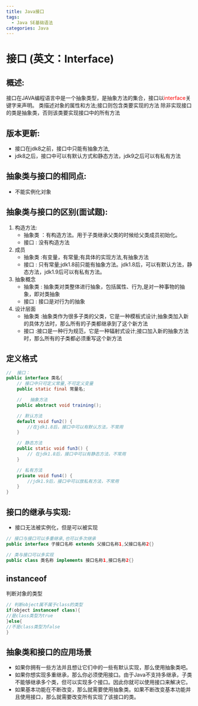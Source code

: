 ```yaml
---
title: Java接口
tags:
  - Java SE基础语法
categories: Java
---
```


# 接口 (英文：Interface)

## 概述:
接口在JAVA编程语言中是一个抽象类型，是抽象方法的集合，接口以<font color='red'>interface</font>关键字来声明。
类描述对象的属性和方法;接口则包含类要实现的方法
除非实现接口的类是抽象类，否则该类要实现接口中的所有方法

## 版本更新:
- 接口在jdk8之前，接口中只能有抽象方法,
- jdk8之后，接口中可以有默认方式和静态方法，jdk9之后可以有私有方法

## 抽象类与接口的相同点:
- 不能实例化对象

## 抽象类与接口的区别(面试题):
1. 构造方法:
    - 抽象类  ：有构造方法。用于子类继承父类的时候给父类成员初始化。
    - 接口    : 没有构造方法
2. 成员
    - 抽象类  :有变量，有常量;有具体的实现方法,有抽象方法
    - 接口    : 只有常量;jdk1.8前只能有抽象方法。jdk1.8后，可以有默认方法，静态方法，jdk1.9后可以有私有方法。
3. 抽象概念
    - 抽象类  : 抽象类对类整体进行抽象，包括属性、行为,是对一种事物的抽象，即对类抽象
    - 接口    : 接口是对行为的抽象
4. 设计层面
    - 抽象类  :抽象类作为很多子类的父类，它是一种模板式设计;抽象类加入新的具体方法时，那么所有的子类都继承到了这个新方法
    - 接口    :接口是一种行为规范，它是一种辐射式设计;接口加入新的抽象方法时，那么所有的子类都必须重写这个新方法

## 定义格式
``` Java
//  接口：
public interface 类名{
    // 接口中只可定义常量,不可定义变量
    public static final 常量名;

    //   抽象方法
    public abstract void training();

    // 默认方法
    default void fun2() {
        //在jdk1.8后，接口中可以有默认方法，不常用
    }

    // 静态方法
    public static void fun3() {
        // 在jdk1.8后，接口中可以有静态方法，不常用
    }

    // 私有方法
    private void fun4() {
        //jdk1.9后，接口中可以放私有方法，不常用
    }
}
```

## 接口的继承与实现:
- 接口无法被实例化，但是可以被实现

``` Java
// 接口与接口可以多重继承,也可以多次继承
public interface 子接口名称 extends 父接口名称1,父接口名称2{}

// 类与接口可以多实现
public class 类名称 implements 接口名称1,接口名称2{}
```

## instanceof 
判断对象的类型
``` Java
// 判断object属不属于class的类型
if(object instanceof class){
//是class类型为true
}else{
//不是class类型为false
}
```

## 抽象类和接口的应用场景
  - 如果你拥有一些方法并且想让它们中的一些有默认实现，那么使用抽象类吧。
  - 如果你想实现多重继承，那么你必须使用接口。由于Java不支持多继承，子类不能够继承多个类，但可以实现多个接口。因此你就可以使用接口来解决它。
  - 如果基本功能在不断改变，那么就需要使用抽象类。如果不断改变基本功能并且使用接口，那么就需要改变所有实现了该接口的类。